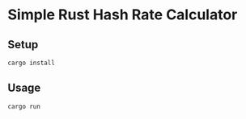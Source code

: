 # Simple Rust Hash Rate Calculator

## Setup
    
```bash
cargo install
```


## Usage

```bash
cargo run
```
